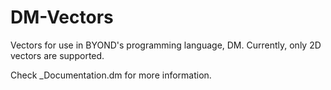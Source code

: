 DM-Vectors
==========

Vectors for use in BYOND's programming language, DM. Currently, only 2D vectors are supported. 

Check _Documentation.dm for more information. 

